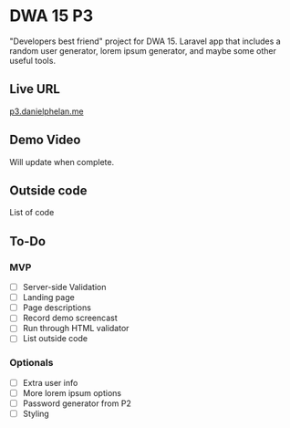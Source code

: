# DWA 15 P3
"Developers best friend" project for DWA 15. Laravel app that includes a random user generator, lorem ipsum generator, and maybe some other useful tools.

## Live URL
[p3.danielphelan.me](http://p3.danielphelan.me)

## Demo Video
Will update when complete.

## Outside code
List of code

## To-Do
### MVP
- [ ] Server-side Validation
- [ ] Landing page
- [ ] Page descriptions
- [ ] Record demo screencast
- [ ] Run through HTML validator
- [ ] List outside code
### Optionals
- [ ] Extra user info
- [ ] More lorem ipsum options
- [ ] Password generator from P2
- [ ] Styling
